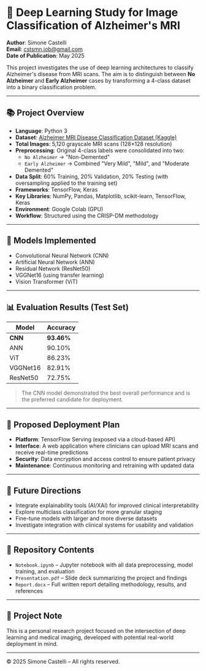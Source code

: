 # 🧠 Deep Learning Study for Image Classification of Alzheimer's MRI

**Author**: Simone Castelli  
**Email**: cstsmn.job@gmail.com  
**Date of Publication**: May 2025

This project investigates the use of deep learning architectures to classify Alzheimer's disease from MRI scans. The aim is to distinguish between **No Alzheimer** and **Early Alzheimer** cases by transforming a 4-class dataset into a binary classification problem.

---

## 📚 Project Overview

- **Language**: Python 3  
- **Dataset**: [Alzheimer MRI Disease Classification Dataset (Kaggle)](https://www.kaggle.com/datasets/borhanitrash/alzheimer-mri-disease-classification-dataset)  
- **Total Images**: 5,120 grayscale MRI scans (128×128 resolution)  
- **Preprocessing**: Original 4-class labels were consolidated into two:  
  - `No Alzheimer` → "Non-Demented"  
  - `Early Alzheimer` → Combined "Very Mild", "Mild", and "Moderate Demented"  
- **Data Split**: 60% Training, 20% Validation, 20% Testing (with oversampling applied to the training set)  
- **Frameworks**: TensorFlow, Keras  
- **Key Libraries**: NumPy, Pandas, Matplotlib, scikit-learn, TensorFlow, Keras  
- **Environment**: Google Colab (GPU)  
- **Workflow**: Structured using the CRISP-DM methodology

---

## 🔬 Models Implemented

- Convolutional Neural Network (CNN)  
- Artificial Neural Network (ANN)  
- Residual Network (ResNet50)  
- VGGNet16 (using transfer learning)  
- Vision Transformer (ViT)

---

## 📊 Evaluation Results (Test Set)

| Model      | Accuracy |
|------------|----------|
| **CNN**        | **93.46%**   |
| ANN        | 90.10%   |
| ViT        | 86.23%   |
| VGGNet16   | 82.91%   |
| ResNet50   | 72.75%   |

> The CNN model demonstrated the best overall performance and is the preferred candidate for deployment.

---

## 🚀 Proposed Deployment Plan

- **Platform**: TensorFlow Serving (exposed via a cloud-based API)  
- **Interface**: A web application where clinicians can upload MRI scans and receive real-time predictions  
- **Security**: Data encryption and access control to ensure patient privacy  
- **Maintenance**: Continuous monitoring and retraining with updated data

---

## 🔮 Future Directions

- Integrate explainability tools (AI/XAI) for improved clinical interpretability  
- Explore multiclass classification for more granular staging  
- Fine-tune models with larger and more diverse datasets  
- Investigate integration with clinical systems for usability and validation

---

## 📂 Repository Contents

- `Notebook.ipynb` – Jupyter notebook with all data preprocessing, model training, and evaluation  
- `Presentation.pdf` – Slide deck summarizing the project and findings
- `Report.docx` – Full written report detailing methodology, results, and references  

---

## 📜 Project Note

This is a personal research project focused on the intersection of deep learning and medical imaging, developed with potential real-world deployment in mind.

---

© 2025 Simone Castelli – All rights reserved.
